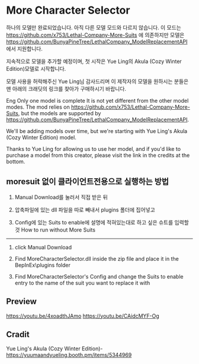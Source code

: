# More Character Selector

하나의 모델만 완료되었습니다. 아직 다른 모델 모드와 다르지 않습니다.
이 모드는 https://github.com/x753/Lethal-Company-More-Suits 에 의존하지만 모델은 https://github.com/BunyaPineTree/LethalCompany_ModelReplacementAPI 에서 지원합니다.

지속적으로 모델을 추가할 예정이며, 첫 시작은 Yue Ling의 Akula (Cozy Winter Edition)모델로 시작합니다.

모델 사용을 허락해주신 Yue Ling님 감사드리며 이 제작자의 모델을 원하시는 분들은 맨 아래의 크래딧의 링크를 찾아가 구매하시기 바랍니다.

Eng
Only one model is complete It is not yet different from the other model modes.
The mod relies on https://github.com/x753/Lethal-Company-More-Suits, but the models are supported by https://github.com/BunyaPineTree/LethalCompany_ModelReplacementAPI.

We'll be adding models over time, but we're starting with Yue Ling's Akula (Cozy Winter Edition) model.

Thanks to Yue Ling for allowing us to use her model, and if you'd like to purchase a model from this creator, please visit the link in the credits at the bottom.

moresuit 없이 클라이언트전용으로 실행하는 방법
---------
1. Manual Download를 눌러서 직접 받은 뒤

2. 압축파일에 있는 dll 파일을 따로 빼내서 plugins 폴더에 집어넣고

3. Config에 있는 Suits to enable에 설명에 적혀있는대로 하고 싶은 슈트를 입력할 것
How to run without More Suits
-------------
1. click Manual Download

2. Find MoreCharacterSelector.dll inside the zip file and place it in the BepInEx\plugins folder

3. Find MoreCharacterSelector's Config and change the Suits to enable entry to the name of the suit you want to replace it with

Preview
----------------------------------------------------------------------
https://youtu.be/4xoadthJAmo
https://youtu.be/CAidcMYF-Og

Cradit
----------------------------------------------------------------------
Yue Ling's Akula (Cozy Winter Edition)-https://yuumaandyueling.booth.pm/items/5344969